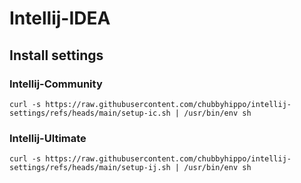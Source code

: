 # Intellij-IDEA
## Install settings 
### Intellij-Community
```shell
curl -s https://raw.githubusercontent.com/chubbyhippo/intellij-settings/refs/heads/main/setup-ic.sh | /usr/bin/env sh
```
### Intellij-Ultimate
```shell
curl -s https://raw.githubusercontent.com/chubbyhippo/intellij-settings/refs/heads/main/setup-ij.sh | /usr/bin/env sh
```
